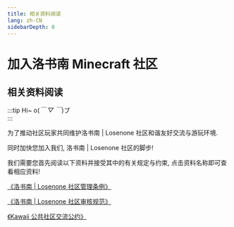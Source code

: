 ```yaml
---
title: 相关资料阅读
lang: zh-CN
sidebarDepth: 0
---
```


# 加入洛书南 Minecraft 社区

## 相关资料阅读

:::tip Hi~ o(_￣ ▽ ￣_)ブ
<br/>
:::

为了推动社区玩家共同维护洛书南 | Losenone 社区和谐友好交流与游玩环境.

同时加快您加入我们, 洛书南 | Losenone 社区的脚步!

我们需要您首先阅读以下资料并接受其中的有关规定与约束, 点击资料名称即可查看相应资料!

[《洛书南 | Losenone 社区管理条例》](../public_files/moderation_rules.md)

[《洛书南 | Losenone 社区审核规范》](../public_files/review_rules.md)

[《Kawaii 公共社区交流公约》](https://kawaii.yaasasi.cn/)
